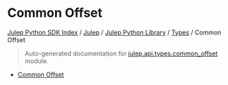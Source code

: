 # Common Offset

[Julep Python SDK Index](../../../README.md#julep-python-sdk-index) / [Julep](../../index.md#julep) / [Julep Python Library](../index.md#julep-python-library) / [Types](./index.md#types) / Common Offset

> Auto-generated documentation for [julep.api.types.common_offset](../../../../../../../julep/api/types/common_offset.py) module.
- [Common Offset](#common-offset)
